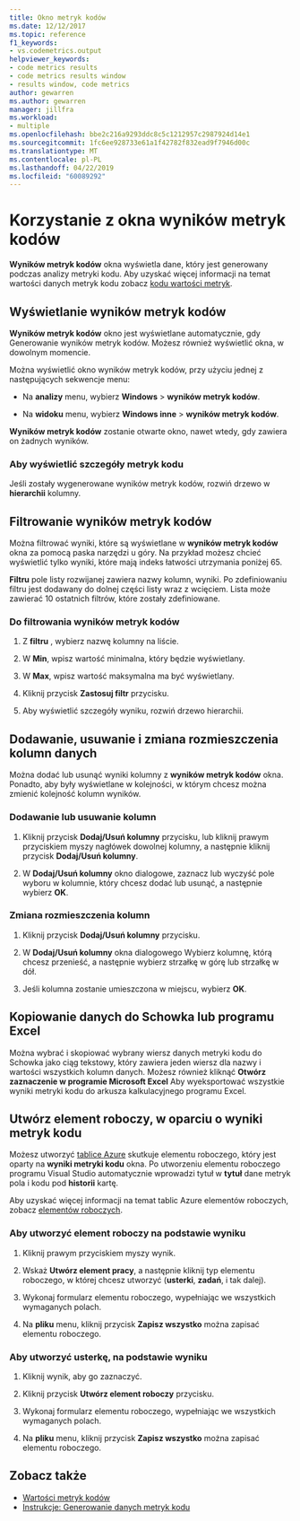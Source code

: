 ```yaml
---
title: Okno metryk kodów
ms.date: 12/12/2017
ms.topic: reference
f1_keywords:
- vs.codemetrics.output
helpviewer_keywords:
- code metrics results
- code metrics results window
- results window, code metrics
author: gewarren
ms.author: gewarren
manager: jillfra
ms.workload:
- multiple
ms.openlocfilehash: bbe2c216a9293ddc8c5c1212957c2987924d14e1
ms.sourcegitcommit: 1fc6ee928733e61a1f42782f832ead9f7946d00c
ms.translationtype: MT
ms.contentlocale: pl-PL
ms.lasthandoff: 04/22/2019
ms.locfileid: "60089292"
---
```

# <a name="use-the-code-metrics-results-window"></a>Korzystanie z okna wyników metryk kodów

**Wyników metryk kodów** okna wyświetla dane, który jest generowany podczas analizy metryki kodu. Aby uzyskać więcej informacji na temat wartości danych metryk kodu zobacz [kodu wartości metryk](../code-quality/code-metrics-values.md).

## <a name="display-code-metrics-results"></a>Wyświetlanie wyników metryk kodów

**Wyników metryk kodów** okno jest wyświetlane automatycznie, gdy Generowanie wyników metryk kodów. Możesz również wyświetlić okna, w dowolnym momencie.

Można wyświetlić okno wyników metryk kodów, przy użyciu jednej z następujących sekwencje menu:

- Na **analizy** menu, wybierz **Windows** > **wyników metryk kodów**.

- Na **widoku** menu, wybierz **Windows inne** > **wyników metryk kodów**.

**Wyników metryk kodów** zostanie otwarte okno, nawet wtedy, gdy zawiera on żadnych wyników.

### <a name="to-view-code-metrics-details"></a>Aby wyświetlić szczegóły metryk kodu

Jeśli zostały wygenerowane wyników metryk kodów, rozwiń drzewo w **hierarchii** kolumny.

## <a name="filter-code-metrics-results"></a>Filtrowanie wyników metryk kodów

Można filtrować wyniki, które są wyświetlane w **wyników metryk kodów** okna za pomocą paska narzędzi u góry. Na przykład możesz chcieć wyświetlić tylko wyniki, które mają indeks łatwości utrzymania poniżej 65.

**Filtru** pole listy rozwijanej zawiera nazwy kolumn, wyniki. Po zdefiniowaniu filtru jest dodawany do dolnej części listy wraz z wcięciem. Lista może zawierać 10 ostatnich filtrów, które zostały zdefiniowane.

### <a name="to-filter-the-code-metrics-results"></a>Do filtrowania wyników metryk kodów

1. Z **filtru** , wybierz nazwę kolumny na liście.

2. W **Min**, wpisz wartość minimalna, który będzie wyświetlany.

3. W **Max**, wpisz wartość maksymalna ma być wyświetlany.

4. Kliknij przycisk **Zastosuj filtr** przycisku.

5. Aby wyświetlić szczegóły wyniku, rozwiń drzewo hierarchii.

## <a name="add-remove-and-rearrange-data-columns"></a>Dodawanie, usuwanie i zmiana rozmieszczenia kolumn danych

Można dodać lub usunąć wyniki kolumny z **wyników metryk kodów** okna. Ponadto, aby były wyświetlane w kolejności, w którym chcesz można zmienić kolejność kolumn wyników.

### <a name="add-or-remove-a-column"></a>Dodawanie lub usuwanie kolumn

1. Kliknij przycisk **Dodaj/Usuń kolumny** przycisku, lub kliknij prawym przyciskiem myszy nagłówek dowolnej kolumny, a następnie kliknij przycisk **Dodaj/Usuń kolumny**.

1. W **Dodaj/Usuń kolumny** okno dialogowe, zaznacz lub wyczyść pole wyboru w kolumnie, który chcesz dodać lub usunąć, a następnie wybierz **OK**.

### <a name="rearrange-columns"></a>Zmiana rozmieszczenia kolumn

1. Kliknij przycisk **Dodaj/Usuń kolumny** przycisku.

1. W **Dodaj/Usuń kolumny** okna dialogowego Wybierz kolumnę, którą chcesz przenieść, a następnie wybierz strzałkę w górę lub strzałkę w dół.

1. Jeśli kolumna zostanie umieszczona w miejscu, wybierz **OK**.

## <a name="copy-data-to-the-clipboard-or-excel"></a>Kopiowanie danych do Schowka lub programu Excel

Można wybrać i skopiować wybrany wiersz danych metryki kodu do Schowka jako ciąg tekstowy, który zawiera jeden wiersz dla nazwy i wartości wszystkich kolumn danych. Możesz również kliknąć **Otwórz zaznaczenie w programie Microsoft Excel** Aby wyeksportować wszystkie wyniki metryki kodu do arkusza kalkulacyjnego programu Excel.

## <a name="create-a-work-item-based-on-code-metric-results"></a>Utwórz element roboczy, w oparciu o wyniki metryk kodu

Możesz utworzyć [tablice Azure](/azure/devops/boards/index?view=vsts) skutkuje elementu roboczego, który jest oparty na **wyniki metryki kodu** okna. Po utworzeniu elementu roboczego programu Visual Studio automatycznie wprowadzi tytuł w **tytuł** dane metryk pola i kodu pod **historii** kartę.

Aby uzyskać więcej informacji na temat tablic Azure elementów roboczych, zobacz [elementów roboczych](/azure/devops/boards/work-items/index?view=vsts).

### <a name="to-create-a-work-item-based-on-a-result"></a>Aby utworzyć element roboczy na podstawie wyniku

1. Kliknij prawym przyciskiem myszy wynik.

2. Wskaż **Utwórz element pracy**, a następnie kliknij typ elementu roboczego, w której chcesz utworzyć (**usterki**, **zadań**, i tak dalej).

3. Wykonaj formularz elementu roboczego, wypełniając we wszystkich wymaganych polach.

4. Na **pliku** menu, kliknij przycisk **Zapisz wszystko** można zapisać elementu roboczego.

### <a name="to-create-a-bug-based-on-a-result"></a>Aby utworzyć usterkę, na podstawie wyniku

1. Kliknij wynik, aby go zaznaczyć.

2. Kliknij przycisk **Utwórz element roboczy** przycisku.

3. Wykonaj formularz elementu roboczego, wypełniając we wszystkich wymaganych polach.

4. Na **pliku** menu, kliknij przycisk **Zapisz wszystko** można zapisać elementu roboczego.

## <a name="see-also"></a>Zobacz także

- [Wartości metryk kodów](../code-quality/code-metrics-values.md)
- [Instrukcje: Generowanie danych metryk kodu](../code-quality/how-to-generate-code-metrics-data.md)